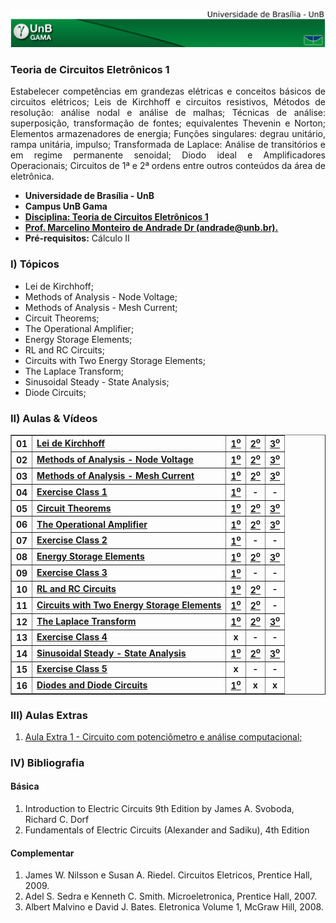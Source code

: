 <img src="fga.png" >

### Teoria de Circuitos Eletrônicos 1
<p align="justify">
Estabelecer competências em grandezas elétricas e conceitos básicos de circuitos elétricos; Leis de Kirchhoff e circuitos resistivos, Métodos de resolução: análise nodal e análise de malhas; Técnicas de análise: superposição, transformação de fontes; equivalentes Thevenin e Norton; Elementos armazenadores de energia; Funções singulares: degrau unitário, rampa unitária, impulso; Transformada de Laplace: Análise de transitórios e em regime permanente senoidal; Diodo ideal e Amplificadores Operacionais; Circuitos de 1ª e 2ª ordens entre outros conteúdos da área de eletrônica.
</p>

<ul>
    <li> <b>Universidade de Brasília - UnB</b> </li>
    <li> <b>Campus UnB Gama</b> </li>
    <li> <a href="https://github.com/marcelinoandrade/Teoria-de-Circuitos-Eletronicos-1/blob/master/Plano.pdf" ><b>Disciplina: Teoria de Circuitos Eletrônicos 1</b></a></li>
    <li> <a href="https://www.linkedin.com/in/marcelino-andrade-b164b369/" ><b>Prof. Marcelino Monteiro de Andrade Dr (andrade@unb.br).</b></a></li>
    <li> <b>Pré-requisitos:</b> Cálculo II  </li>
</ul>

### I) Tópicos

<ul>
    <li> Lei de Kirchhoff; </li>
    <li> Methods of Analysis - Node Voltage; </li>
    <li> Methods of Analysis - Mesh Current; </li>
    <li> Circuit Theorems; </li>
    <li> The Operational Amplifier; </li>
    <li> Energy Storage Elements; </li>
    <li> RL and RC Circuits; </li>
    <li> Circuits with Two Energy Storage Elements; </li>
    <li> The Laplace Transform; </li>  
    <li> Sinusoidal Steady - State Analysis; </li>      
    <li> Diode Circuits; </li>    
</ul>

### II) Aulas & Vídeos

<table border="1" class="dataframe">
  <tbody>
    <tr>
      <th>01</th>
      <td> <a href="https://github.com/marcelinoandrade/Circuitos-Eletricos-1/blob/master/01/Aula1.pdf"> <b> Lei de Kirchhoff</b> </a></td>
      <td> <a href="https://www.youtube.com/watch?v=8DDf-CN44PY"> <center> <b> 1<sup>o</sup> </b> </center> </a> </td>
      <td> <a href="https://www.youtube.com/watch?v=-wXm2PdQOTw"> <center> <b> 2<sup>o</sup> </b> </center> </a> </td>
      <td> <a href="https://www.youtube.com/watch?v=sCPLH2dMeII"> <center> <b> 3<sup>o</sup> </b> </center> </a> </td>
    </tr>
    <tr> 
      <th>02</th>
      <td> <a href="https://github.com/marcelinoandrade/Circuitos-Eletricos-1/blob/master/02/Aula2.pdf"> <b> Methods of Analysis - Node Voltage</b> </a></td>
      <td> <a href="https://www.youtube.com/watch?v=lJjbnI2DOY8"> <center> <b> 1<sup>o</sup> </b> </center> </a> </td>
      <td> <a href="https://www.youtube.com/watch?v=6400juVGZSA"> <center> <b> 2<sup>o</sup> </b> </center> </a> </td>
      <td> <a href="https://www.youtube.com/watch?v=a1eWXCBmzZs"> <center> <b> 3<sup>o</sup> </b> </center> </a> </td>
    </tr>
    <tr>  
      <th>03</th>
      <td> <a href="https://github.com/marcelinoandrade/Circuitos-Eletricos-1/blob/master/03/Aula3.pdf"> <b>Methods of Analysis - Mesh Current</b> </a></td>
      <td> <a href="https://www.youtube.com/watch?v=_rfe2yyMgUI"> <center> <b> 1<sup>o</sup> </b> </center> </a> </td>
      <td> <a href="https://www.youtube.com/watch?v=GgeGf4fXd_U"> <center> <b> 2<sup>o</sup> </b> </center> </a> </td>
      <td> <a href="https://www.youtube.com/watch?v=6wumFEuzpIM"> <center> <b> 3<sup>o</sup> </b> </center> </a> </td>
    </tr>
    <tr>  
      <th>04</th>
      <td> <a href="https://github.com/marcelinoandrade/Circuitos-Eletricos-1/blob/master/04/Aula4.pdf"> <b>Exercise Class 1</b> </a></td>
      <td> <a href="https://www.youtube.com/watch?v=9WGzGWdmZcs"> <center> <b> 1<sup>o</sup> </b> </center> </a> </td>
      <td><center> <b> - </b></center> </td>
      <td><center> <b> - </b></center> </td>
    </tr>
    <tr>  
      <th>05</th>
      <td> <a href="https://github.com/marcelinoandrade/Circuitos-Eletricos-1/blob/master/05/Aula5.pdf"> <b>Circuit Theorems</b> </a></td>
      <td> <a href="https://youtu.be/GHzcXtZMbaQ"> <center> <b> 1<sup>o</sup> </b> </center></a> </td>
      <td> <a href="https://youtu.be/NFGSIsMBKco"> <center> <b> 2<sup>o</sup> </b> </center> </a> </td>
      <td> <a href="https://www.youtube.com/watch?v=zBksncVLVqM"> <center> <b> 3<sup>o</sup> </b> </center> </a> </td>
    </tr>
    <tr>  
      <th>06</th>
      <td> <a href="https://github.com/marcelinoandrade/Circuitos-Eletricos-1/blob/master/06/Aula6.pdf"> <b>The Operational Amplifier</b> </a></td>
      <td> <a href="https://www.youtube.com/watch?v=XW3cF7rvBro"> <center> <b> 1<sup>o</sup> </b> </center> </a> </td>
      <td> <a href="https://www.youtube.com/watch?v=fFquCR6U1Jw"> <center> <b> 2<sup>o</sup> </b> </center> </a> </td>
      <td> <a href="https://www.youtube.com/watch?v=hFcI0lFf42w"> <center> <b> 3<sup>o</sup> </b> </center> </a> </td>
    </tr> 
    <tr>  
      <th>07</th>
      <td> <a href="https://github.com/marcelinoandrade/Circuitos-Eletricos-1/blob/master/07/Aula7.pdf"> <b>Exercise Class 2</b> </a></td>
      <td> <a href="https://youtu.be/48eciOrSEnI"> <center> <b> 1<sup>o</sup> </b> </center> </a> </td>
      <td><center> <b> - </b> </center> </td>
      <td><center> <b> - </b> </center> </td>
    </tr>
    <tr>  
      <th>08</th>
      <td> <a href="https://github.com/marcelinoandrade/Circuitos-Eletricos-1/blob/master/08/Aula8.pdf"> <b>Energy Storage Elements</b> </a></td>
      <td> <a href="https://www.youtube.com/watch?v=7luyb80Sgdo"> <center> <b> 1<sup>o</sup> </b> </center> </a> </td>
      <td> <a href="https://youtu.be/fWO-KFxCiHc"> <center> <b> 2<sup>o</sup> </b> </center> </a> </td>
      <td> <a href="https://www.youtube.com/watch?v=_Pc3c9V-_u4&feature=youtu.be"> <center> <b> 3<sup>o</sup> </b> </center> </a> </td>
    </tr>
    <tr>  
      <th>09</th>
      <td> <a href="https://github.com/marcelinoandrade/Circuitos-Eletricos-1/blob/master/09/Aula9.pdf"> <b>Exercise Class 3</b> </a></td>
      <td> <a href="https://www.youtube.com/watch?v=nU0xphvWdUo&feature=youtu.be"> <center> <b> 1<sup>o</sup> </b> </center> </a> </td>
      <td><center> <b> - </b> </center> </td>
      <td><center> <b> - </b> </center> </td>
    </tr>
    <tr>  
      <th>10</th> 
      <td> <a href="https://github.com/marcelinoandrade/Circuitos-Eletricos-1/blob/master/10/Aula10.pdf"> <b>RL and RC Circuits</b> </a></td>
      <td> <a href="https://youtu.be/Kml4UV2xQdE"> <center> <b> 1<sup>o</sup> </b> </center> </a> </td>
      <td> <a href="https://www.youtube.com/watch?v=WJteaA9q4kY"> <center> <b> 2<sup>o</sup> </b> </center> </a> </td>
      <td><center> <b> - </b> </center> </td>
    </tr>
    <tr>  
      <th>11</th>
      <td> <a href="https://github.com/marcelinoandrade/Circuitos-Eletricos-1/blob/master/11/Aula11.pdf"> <b>Circuits with Two Energy Storage Elements</b> </a></td>
      <td> <a href="https://www.youtube.com/watch?v=lCg5Ap1r8ig&feature=youtu.be"> <center> <b> 1<sup>o</sup> </b> </center> </a> </td>
      <td> <a href="https://www.youtube.com/watch?v=o2MDMie3vrc&feature=youtu.be"> <center> <b> 2<sup>o</sup> </b> </center> </a> </td>
      <td><center> <b> - </b> </center> </td>
    </tr>
    <tr>  
      <th>12</th> 
      <td> <a href="https://github.com/marcelinoandrade/Circuitos-Eletricos-1/blob/master/12/Aula12.pdf"> <b>The Laplace Transform</b> </a></td>
      <td> <a href="https://www.youtube.com/watch?v=w_L8Ml_b-ac&feature=youtu.be"> <center> <b> 1<sup>o</sup> </b> </center> </a> </td>
      <td> <a href="https://www.youtube.com/watch?v=ETMk52mk4JE"> <center> <b> 2<sup>o</sup> </b> </center> </a> </td>
      <td> <a href="https://www.youtube.com/watch?v=gIIYz-2-8nk"> <center> <b> 3<sup>o</sup> </b> </center> </a> </td>
    </tr>
    <tr>  
      <th>13</th>
      <td> <a href="https://github.com/marcelinoandrade/Circuitos-Eletricos-1/blob/master/13/Aula13.pdf"> <b>Exercise Class 4</b> </a></td>
      <td><center> <b> x </b> </center> </td>
      <td><center> <b> - </b> </center> </td>
      <td><center> <b> - </b> </center> </td>
    </tr>
    <tr>  
      <th>14</th>
      <td> <a href="https://github.com/marcelinoandrade/Circuitos-Eletricos-1/blob/master/14/Aula14.pdf"> <b>Sinusoidal Steady - State Analysis</b> </a></td>
      <td> <a href="https://www.youtube.com/watch?v=g-RtXd1vu-k&feature=youtu.be"> <center> <b> 1<sup>o</sup> </b> </center> </a> </td>
      <td> <a href="https://www.youtube.com/watch?v=T2u39nEApyU"> <center> <b> 2<sup>o</sup> </b> </center> </a> </td>
      <td> <a href="https://www.youtube.com/watch?v=sMrRrTs8Pts"> <center> <b> 3<sup>o</sup> </b> </center> </a> </td>
    </tr>
    <tr>  
      <th>15</th>
      <td> <a href="https://github.com/marcelinoandrade/Circuitos-Eletricos-1/blob/master/15/Aula15.pdf"> <b>Exercise Class 5</b> </a></td>
      <td><center> <b> x </b> </center> </td>
      <td><center> <b> - </b> </center> </td>
      <td><center> <b> - </b> </center> </td>
    </tr>
    <tr>  
      <th>16</th>
      <td> <a href="https://github.com/marcelinoandrade/Teoria-de-Circuitos-Eletronicos-1/blob/master/16/diodo1.pdf"> <b>Diodes and Diode Circuits</b> </a></td>
      <td> <a href="https://www.youtube.com/watch?v=YKIlCvV8ueY&feature=youtu.be"> <center> <b> 1<sup>o</sup> </b> </center> </a> </td>
      <td><center> <b> x </b> </center> </td>
      <td><center> <b> x </b> </center> </td>
    </tr>       
  </tbody>
</table>

### III) Aulas Extras

<ol type="1">
<li><a href="https://github.com/marcelinoandrade/Teoria-de-Circuitos-Eletronicos-1/blob/master/python/Tens%C3%A3o%20de%20Sa%C3%ADda%20e%20Potenci%C3%B4metro.ipynb" >
        <p>Aula Extra 1 - Circuito com potenciômetro e análise computacional;</p></a></li>
</ol>

### IV) Bibliografia

#### Básica
<ol type="1">
<li>Introduction to Electric Circuits 9th Edition by James A. Svoboda, Richard C. Dorf</li>
<li>Fundamentals of Electric Circuits (Alexander and Sadiku), 4th Edition</li>
</ol>

#### Complementar
<ol type="1">
<li>James W. Nilsson e Susan A. Riedel. Circuitos Eletricos, Prentice Hall, 2009.</li>
<li>Adel S. Sedra e Kenneth C. Smith. Microeletronica, Prentice Hall, 2007.</li>
<li>Albert Malvino e David J. Bates. Eletronica Volume 1, McGraw Hill, 2008.</li>    
</ol>


